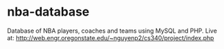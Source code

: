 # nba-database
Database of NBA players, coaches and teams using MySQL and PHP. Live at: http://web.engr.oregonstate.edu/~nguyenp2/cs340/project/index.php
